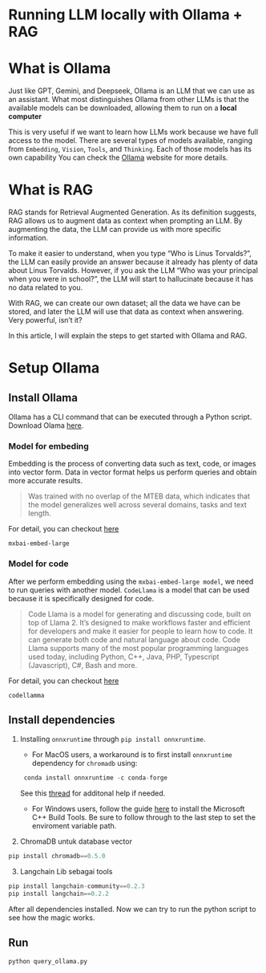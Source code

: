 # Running LLM locally with Ollama + RAG

# What is Ollama
Just like GPT, Gemini, and Deepseek, Ollama is an LLM that we can use as an assistant.
What most distinguishes Ollama from other LLMs is that the available models can be downloaded, allowing them to run on a <b>local computer</b>

This is very useful if we want to learn how LLMs work because we have full access to the model. There are several types of models available, ranging from `Embedding`, `Vision`, `Tools`, and `Thinking`. Each of those models has its own capability You can check the [Ollama](https://ollama.com/search) website for more details.


# What is RAG
RAG stands for Retrieval Augmented Generation. As its definition suggests, RAG allows us to augment data as context when prompting an LLM. By augmenting the data, the LLM can provide us with more specific information.

To make it easier to understand, when you type “Who is Linus Torvalds?”, the LLM can easily provide an answer because it already has plenty of data about Linus Torvalds. However, if you ask the LLM “Who was your principal when you were in school?”, the LLM will start to hallucinate because it has no data related to you.

With RAG, we can create our own dataset; all the data we have can be stored, and later the LLM will use that data as context when answering. Very powerful, isn’t it?

In this article, I will explain the steps to get started with Ollama and RAG.


# Setup Ollama

## Install Ollama
Ollama has a CLI command that can be executed through a Python script. Download Olama [here](https://ollama.com/). 

### Model for embeding
Embedding is the process of converting data such as text, code, or images into vector form. Data in vector format helps us perform queries and obtain more accurate results.

> Was trained with no overlap of the MTEB data, which indicates that the model generalizes well across several domains, tasks and text length.

For detail, you can checkout [here](https://ollama.com/library/mxbai-embed-large)
```
mxbai-embed-large
```
### Model for code
After we perform embedding using the `mxbai-embed-large model`, we need to run queries with another model. `CodeLlama` is a model that can be used because it is specifically designed for code.

> Code Llama is a model for generating and discussing code, built on top of Llama 2. It’s designed to make workflows faster and efficient for developers and make it easier for people to learn how to code. It can generate both code and natural language about code. Code Llama supports many of the most popular programming languages used today, including Python, C++, Java, PHP, Typescript (Javascript), C#, Bash and more.

For detail, you can checkout [here](https://ollama.com/library/mxbai-embed-large)
```
codellamma
```

## Install dependencies

1. Installing `onnxruntime` through `pip install onnxruntime`. 

    - For MacOS users, a workaround is to first install `onnxruntime` dependency for `chromadb` using:

    ```python
     conda install onnxruntime -c conda-forge
    ```
    See this [thread](https://github.com/microsoft/onnxruntime/issues/11037) for additonal help if needed. 

     - For Windows users, follow the guide [here](https://github.com/bycloudai/InstallVSBuildToolsWindows?tab=readme-ov-file) to install the Microsoft C++ Build Tools. Be sure to follow through to the last step to set the enviroment variable path.


2. ChromaDB untuk database vector

```python
pip install chromadb==0.5.0
```

3. Langchain Lib sebagai tools

```python
pip install langchain-community==0.2.3
pip install langchain==0.2.2
```

After all dependencies installed. Now we can try to run the python script to see how the magic works.
## Run 

```python
python query_ollama.py
```


